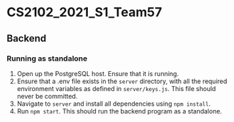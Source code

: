# CS2102_2021_S1_Team57


## Backend

### Running as standalone

1. Open up the PostgreSQL host. Ensure that it is running.
2. Ensure that a .env file exists in the `server` directory, with all the required environment variables as defined in
 `server/keys.js`. This file should never be committed.
3. Navigate to `server` and install all dependencies using `npm install`.
4. Run `npm start`. This should run the backend program as a standalone.

